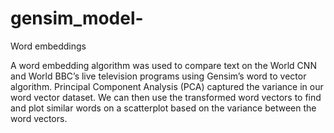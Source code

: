 # gensim_model-
Word embeddings 

A word embedding algorithm was used to compare text on the World CNN and World BBC’s live television programs using Gensim’s word to vector algorithm. Principal Component Analysis (PCA) captured the variance in our word vector dataset. We can then use the transformed word vectors to find and plot similar words on a scatterplot based on the variance between the word vectors. 




